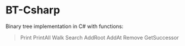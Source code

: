 # BT-Csharp
Binary tree implementation in C# with functions:

>Print 
>PrintAll
>Walk 
>Search
>AddRoot
>AddAt
>Remove
>GetSuccessor
